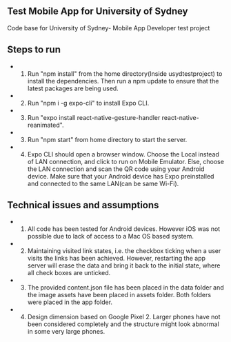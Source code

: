 ## Test Mobile App for University of Sydney ##

Code base for University of Sydney- Mobile App Developer test project

## Steps to run

- 1. Run "npm install" from the home directory(Inside usydtestproject) to install the dependencies. Then run a npm update to ensure that the latest packages are being used.
- 2. Run "npm i -g expo-cli" to install Expo CLI.
- 3. Run "expo install react-native-gesture-handler react-native-reanimated".
- 3. Run "npm start" from home directory to start the server.
- 4. Expo CLI should open a browser window. Choose the Local instead of LAN connection, and click to run on Mobile Emulator. Else, choose the LAN connection and scan the QR code using your Android device. Make sure that your Android device has Expo preinstalled and connected to the same LAN(can be same Wi-Fi).

## Technical issues and assumptions

- 1. All code has been tested for Android devices. However iOS was not possible due to lack of access to a Mac OS based system.
- 2. Maintaining visited link states, i.e. the checkbox ticking when a user visits the links has been achieved. However, restarting the app server will erase the data and bring it back to the initial state, where all check boxes are unticked.
- 3. The provided content.json file has been placed in the data folder and the image assets have been placed in assets folder. Both folders were placed in the app folder.
- 4. Design dimension based on Google Pixel 2. Larger phones have not been considered completely and the structure might look abnormal in some very large phones. 
